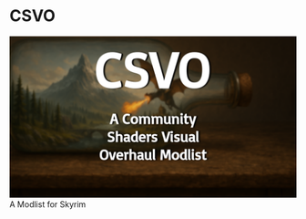 # CSVO
![alt text](https://github.com/InTheBottle/CSVO/blob/main/Resources/csvo.png)
                          A Modlist for Skyrim
